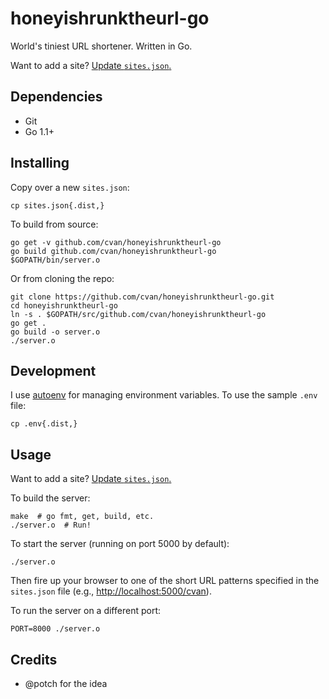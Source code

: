 # honeyishrunktheurl-go

World's tiniest URL shortener. Written in Go.

Want to add a site? [Update `sites.json`.](https://github.com/cvan/honeyishrunktheurl-go/edit/master/sites.json)


## Dependencies

* Git
* Go 1.1+


## Installing

Copy over a new `sites.json`:

    cp sites.json{.dist,}

To build from source:

    go get -v github.com/cvan/honeyishrunktheurl-go
    go build github.com/cvan/honeyishrunktheurl-go
    $GOPATH/bin/server.o

Or from cloning the repo:

    git clone https://github.com/cvan/honeyishrunktheurl-go.git
    cd honeyishrunktheurl-go
    ln -s . $GOPATH/src/github.com/cvan/honeyishrunktheurl-go
    go get .
    go build -o server.o
    ./server.o


## Development

I use [autoenv](https://github.com/kennethreitz/autoenv) for managing environment variables. To use the sample `.env` file:

    cp .env{.dist,}


## Usage

Want to add a site? [Update `sites.json`.](https://github.com/cvan/honeyishrunktheurl-go/edit/master/sites.json)

To build the server:

    make  # go fmt, get, build, etc.
    ./server.o  # Run!

To start the server (running on port 5000 by default):

    ./server.o

Then fire up your browser to one of the short URL patterns specified in the `sites.json` file (e.g., [http://localhost:5000/cvan](http://localhost:5000/cvan)).

To run the server on a different port:

    PORT=8000 ./server.o


## Credits

* @potch for the idea
